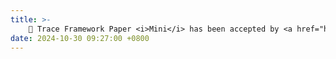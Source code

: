 ```yaml
---
title: >-
    🎉 Trace Framework Paper <i>Mini</i> has been accepted by <a href="https://www.asplos-conference.org/asplos2025/" style="color: #ff00fc;">ASPLOS'25</a>. Congras to Haiyu! 
date: 2024-10-30 09:27:00 +0800
---
```


<!-- <span class="badge badge-pill badge-info">Featured</span> -->